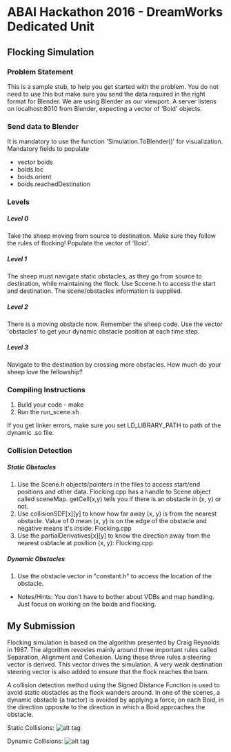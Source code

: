 # ABAI Hackathon 2016 - DreamWorks Dedicated Unit

## Flocking Simulation
### Problem Statement
This is a sample stub, to help you get started with the problem. You do not need to use this but make sure you send the data required in the right format for Blender. We are using Blender as our viewport. A server listens on localhost:8010 from Blender, expecting a vector of 'Boid' objects.

### Send data to Blender
It is mandatory to use the function 'Simulation.ToBlender()' for visualization.
Mandatory fields to populate
- vector<Boid> boids
- boids.loc
- boids.orient
- boids.reachedDestination

### Levels
##### Level 0
Take the sheep moving from source to destination. Make sure they follow the rules of flocking! Populate the vector of 'Boid'.

##### Level 1
The sheep must navigate static obstacles, as they go from source to destination, while maintaining the flock. Use Sccene.h to access the start and destination. The scene/obstacles information is supplied.

##### Level 2
There is a moving obstacle now. Remember the sheep code. Use the vector 'obstacles' to get your dynamic obstacle position at each time step.

##### Level 3
Navigate to the destination by crossing more obstacles. How much do your sheep love the fellowship?

### Compiling Instructions
1. Build your code - make
2. Run the run_scene<level>.sh

If you get linker errors, make sure you set LD_LIBRARY_PATH to path of the dynamic .so file.

### Collision Detection
##### Static Obstacles
1. Use the Scene.h objects/pointers in the files to access start/end positions and other data. Flocking.cpp has a handle to Scene object called sceneMap. getCell(x,y) tells you if there is an obstacle in (x, y) or not.
2. Use collisionSDF[x][y] to know how far away (x, y) is from the nearest obstacle. Value of 0 mean (x, y) is on the edge of the obstacle and negative means it's inside: Flocking.cpp
3. Use the partialDerivatives[x][y] to know the direction away from the nearest osbtacle at position (x, y): Flocking.cpp

##### Dynamic Obstacles
1. Use the obstacle vector in "constant.h" to access the location of the obstacle.

- Notes/Hints: You don't have to bother about VDBs and map handling. Just focus on working on the boids and flocking.

## My Submission
Flocking simulation is based on the algorithm presented by Craig Reynolds in 1987. The algorithm revovles mainly around three important rules called Separation, Alignment and Cohesion. Using these three rules a steering vector is derived. This vector drives the simulation. A very weak destination steering vector is also added to ensure that the flock reaches the barn.

A collision detection method using the Signed Distance Function is used to avoid static obstacles as the flock wanders around. In one of the scenes, a dynamic obstacle (a tractor) is avoided by applying a force, on each Boid, in the direction opposite to the direction in which a Boid approaches the obstacle.

Static Collisions:
![alt tag](https://github.com/ganeshbelgur/dreamworks-flocking/screenshots/static-collisions.png)

Dynamic Collisions:
![alt tag](https://github.com/ganeshbelgur/dreamworks-flocking/screenshots/dynamic-collisions.png)
